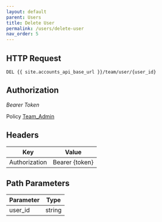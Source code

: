 ```yaml
---
layout: default
parent: Users
title: Delete User
permalink: /users/delete-user
nav_order: 5
---
```



## HTTP Request

```
DEL {{ site.accounts_api_base_url }}/team/user/{user_id}
```


## Authorization

*Bearer Token*

Policy
[Team_Admin]({{site.url}}{{site.baseurl}}/authentication/policies#team_admin)


## Headers

| Key     | Value        |
| ----------- | ----------- |
| Authorization | Bearer {token}      |


## Path Parameters


| Parameter   | Type        |
| ----------- | ----------- |
| user_id | string      |